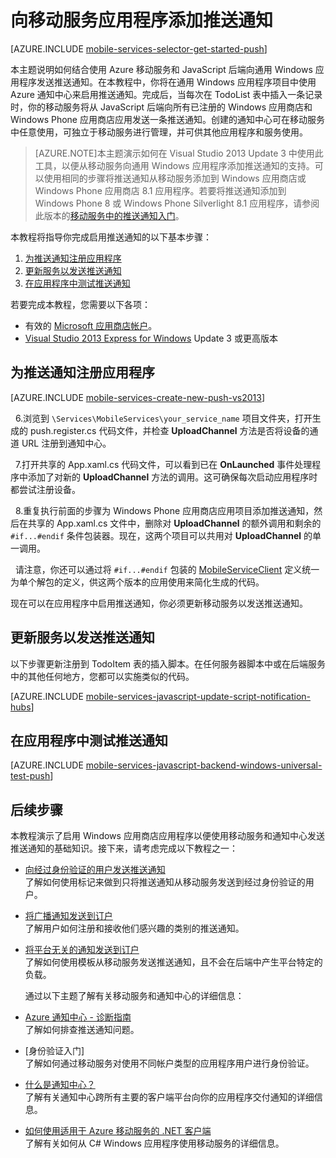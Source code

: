 <properties 
	pageTitle="向通用 Windows 8.1 应用添加推送通知 | Windows Azure" 
	description="了解如何从 JavaScript 后端移动服务使用 Azure 通知中心向通用 Windows 8.1 应用发送推送通知。" 
	services="mobile-services,notification-hubs" 
	documentationCenter="windows" 
	authors="ggailey777" 
	manager="dwrede" 
	editor=""/>

<tags 
	ms.service="mobile-services" 
	ms.date="07/22/2015" 
	wacn.date="11/27/2015"/>


#  向移动服务应用程序添加推送通知

[AZURE.INCLUDE [mobile-services-selector-get-started-push](../includes/mobile-services-selector-get-started-push.md)]

本主题说明如何结合使用 Azure 移动服务和 JavaScript 后端向通用 Windows 应用程序发送推送通知。在本教程中，你将在通用 Windows 应用程序项目中使用 Azure 通知中心来启用推送通知。完成后，当每次在 TodoList 表中插入一条记录时，你的移动服务将从 JavaScript 后端向所有已注册的 Windows 应用商店和 Windows Phone 应用商店应用发送一条推送通知。创建的通知中心可在移动服务中任意使用，可独立于移动服务进行管理，并可供其他应用程序和服务使用。

>[AZURE.NOTE]本主题演示如何在 Visual Studio 2013 Update 3 中使用此工具，以便从移动服务向通用 Windows 应用程序添加推送通知的支持。可以使用相同的步骤将推送通知从移动服务添加到 Windows 应用商店或 Windows Phone 应用商店 8.1 应用程序。若要将推送通知添加到 Windows Phone 8 或 Windows Phone Silverlight 8.1 应用程序，请参阅此版本的[移动服务中的推送通知入门](/documentation/articles/mobile-services-javascript-backend-windows-phone-get-started-push)。

本教程将指导你完成启用推送通知的以下基本步骤：

1. [为推送通知注册应用程序](#register)
2. [更新服务以发送推送通知](#update-service)
3. [在应用程序中测试推送通知](#test)

若要完成本教程，您需要以下各项：

* 有效的 [Microsoft 应用商店帐户](http://go.microsoft.com/fwlink/p/?LinkId=280045)。
* [Visual Studio 2013 Express for Windows](http://go.microsoft.com/fwlink/?LinkId=257546) Update 3 或更高版本

## <a id="register"></a>为推送通知注册应用程序

[AZURE.INCLUDE [mobile-services-create-new-push-vs2013](../includes/mobile-services-create-new-push-vs2013.md)]

&nbsp;&nbsp;6.浏览到 `\Services\MobileServices\your_service_name` 项目文件夹，打开生成的 push.register.cs 代码文件，并检查 **UploadChannel** 方法是否将设备的通道 URL 注册到通知中心。

&nbsp;&nbsp;7.打开共享的 App.xaml.cs 代码文件，可以看到已在 **OnLaunched** 事件处理程序中添加了对新的 **UploadChannel** 方法的调用。这可确保每次启动应用程序时都尝试注册设备。

&nbsp;&nbsp;8.重复执行前面的步骤为 Windows Phone 应用商店应用项目添加推送通知，然后在共享的 App.xaml.cs 文件中，删除对 **UploadChannel** 的额外调用和剩余的 `#if...#endif` 条件包装器。现在，这两个项目可以共用对 **UploadChannel** 的单一调用。

&nbsp;&nbsp;请注意，你还可以通过将 `#if...#endif` 包装的 [MobileServiceClient] 定义统一为单个解包的定义，供这两个版本的应用使用来简化生成的代码。

现在可以在应用程序中启用推送通知，你必须更新移动服务以发送推送通知。

## <a id="update-service"></a>更新服务以发送推送通知

以下步骤更新注册到 TodoItem 表的插入脚本。在任何服务器脚本中或在后端服务中的其他任何地方，您都可以实施类似的代码。

[AZURE.INCLUDE [mobile-services-javascript-update-script-notification-hubs](../includes/mobile-services-javascript-update-script-notification-hubs.md)]


## <a id="test"></a>在应用程序中测试推送通知

[AZURE.INCLUDE [mobile-services-javascript-backend-windows-universal-test-push](../includes/mobile-services-javascript-backend-windows-universal-test-push.md)]

##  <a name="next-steps"></a>后续步骤

本教程演示了启用 Windows 应用商店应用程序以便使用移动服务和通知中心发送推送通知的基础知识。接下来，请考虑完成以下教程之一：

+ [向经过身份验证的用户发送推送通知](/documentation/articles/mobile-services-javascript-backend-windows-store-dotnet-push-notifications-app-users)
<br/>了解如何使用标记来做到只将推送通知从移动服务发送到经过身份验证的用户。

+ [将广播通知发送到订户](/documentation/articles/notification-hubs-windows-store-dotnet-send-breaking-news)
<br/>了解用户如何注册和接收他们感兴趣的类别的推送通知。

+ [将平台无关的通知发送到订户](/documentation/articles/notification-hubs-aspnet-cross-platform-notify-users)
<br/>了解如何使用模板从移动服务发送推送通知，且不会在后端中产生平台特定的负载。

	通过以下主题了解有关移动服务和通知中心的详细信息：

* [Azure 通知中心 - 诊断指南](/documentation/articles/notification-hubs-diagnosing)
<br/>了解如何排查推送通知问题。

* [身份验证入门]
<br/>了解如何通过移动服务对使用不同帐户类型的应用程序用户进行身份验证。

* [什么是通知中心？] 
<br/>了解有关通知中心跨所有主要的客户端平台向你的应用程序交付通知的详细信息。

* [如何使用适用于 Azure 移动服务的 .NET 客户端]
<br/>了解有关如何从 C# Windows 应用程序使用移动服务的详细信息。

<!-- Anchors. -->

<!-- Images. -->

<!-- URLs. -->

[Submit an app page]: http://go.microsoft.com/fwlink/p/?LinkID=266582
[My Applications]: http://go.microsoft.com/fwlink/p/?LinkId=262039
[Live SDK for Windows]: http://go.microsoft.com/fwlink/p/?LinkId=262253
[Get started with Mobile Services]: /documentation/articles/mobile-services-dotnet-backend-windows-store-dotnet-get-started
[Get started with data]: /documentation/articles/mobile-services-javascript-backend-windows-universal-dotnet-get-started-data

[Send push notifications to authenticated users]: /documentation/articles/mobile-services-javascript-backend-windows-store-dotnet-push-notifications-app-users

[什么是通知中心？]: /documentation/articles/notification-hubs-overview

[如何使用适用于 Azure 移动服务的 .NET 客户端]: /documentation/articles/mobile-services-windows-dotnet-how-to-use-client-library
[MobileServiceClient]: http://go.microsoft.com/fwlink/p/?LinkId=302030

<!---HONumber=82-->